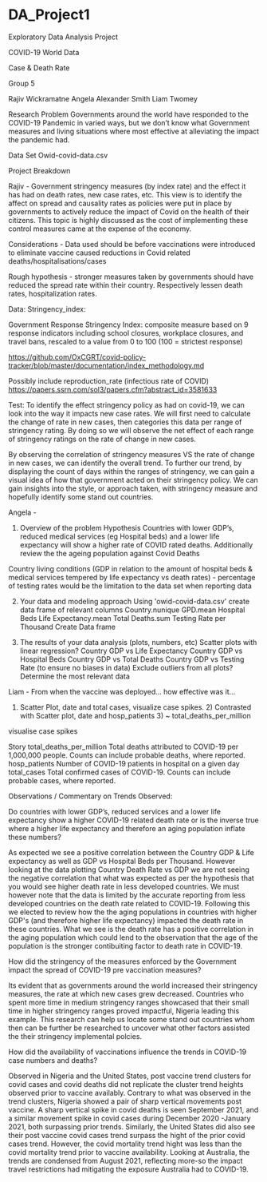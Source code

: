 # DA_Project1
Exploratory Data Analysis Project 

COVID-19 World Data

Case & Death Rate

Group 5

Rajiv Wickramatne
Angela Alexander Smith
Liam Twomey      


Research Problem 
Governments around the world have responded to the COVID-19 Pandemic in varied ways, but we don’t know what Government measures and living situations where most effective at alleviating the impact the pandemic had. 

Data Set 
Owid-covid-data.csv

Project Breakdown 

Rajiv - Government stringency measures (by index rate) and the effect it has had on death rates, new case rates, etc. This view is to identify the affect on spread and causality rates as policies were put in place by governments to actively reduce the impact of Covid on the health of their citizens. This topic is highly discussed as the cost of implementing these control measures came at the expense of the economy. 

Considerations - Data used should be before vaccinations were introduced to eliminate vaccine caused reductions in Covid related deaths/hospitalisations/cases

Rough hypothesis - stronger measures taken by governments should have reduced the spread rate within their country. Respectively lessen death rates, hospitalization rates.

Data:
Stringency_index:

Government Response Stringency Index: composite measure based on 9 response indicators including school closures, workplace closures, and travel bans, rescaled to a value from 0 to 100 (100 = strictest response)
	
https://github.com/OxCGRT/covid-policy-tracker/blob/master/documentation/index_methodology.md

Possibly include reproduction_rate (infectious rate of COVID)
https://papers.ssrn.com/sol3/papers.cfm?abstract_id=3581633

Test:
To identify the effect stringency policy as had on covid-19, we can look into the way it impacts new case rates. We will first need to calculate the change of rate in new cases, then categories this data per range of stringency rating. 
By doing so we will observe the net effect of each range of stringency ratings on the rate of change in new cases. 

By observing the correlation of stringency measures VS the rate of change in new cases, we can identify the overall trend. To further our trend, by displaying the count of days within the ranges of stringency, we can gain a visual idea of how that government acted on their stringency policy. We can gain insights into the style, or approach taken, with stringency measure and hopefully identify some stand out countries.



Angela -
1) Overview of the problem
Hypothesis
Countries with lower GDP’s, reduced medical services (eg Hospital beds) and a lower life expectancy will show a higher rate of COVID rated deaths. Additionally review the the ageing population against Covid Deaths

Country living conditions (GDP in relation to the amount of hospital beds & medical services 
tempered by life expectancy vs death rates) - percentage of testing rates would be the limitation to the data set when reporting data

2) Your data and modeling approach
Using 'owid-covid-data.csv' create data frame of relevant columns
Country.nunique 
GPD.mean
Hospital Beds
Life Expectancy.mean
Total Deaths.sum
Testing Rate per Thousand
Create Data frame



3) The results of your data analysis (plots, numbers, etc)
Scatter plots with linear regression?
Country GDP vs Life Expectancy
Country GDP vs Hospital Beds 
Country GDP vs Total Deaths
Country GDP vs Testing Rate (to ensure no biases in data)
Exclude outliers from all plots?
Determine the most relevant data


Liam - From when the vaccine was deployed… how effective was it… 
1) Scatter Plot, date and total cases, visualize case spikes. 2) Contrasted with Scatter plot, date and hosp_patients 3) ~ total_deaths_per_million

visualise case spikes

Story 
total_deaths_per_million
Total deaths attributed to COVID-19 per 1,000,000 people. Counts can include probable deaths, where reported.
hosp_patients
Number of COVID-19 patients in hospital on a given day
total_cases
Total confirmed cases of COVID-19. Counts can include probable cases, where reported.

Observations / Commentary on Trends Observed:

Do countries with lower GDP’s, reduced services and a lower life expectancy show a higher COVID-19 related death rate or is the inverse true where a higher life expectancy and therefore an aging population inflate these numbers?

As expected we see a positive correlation between the Country GDP & Life expectancy as well as GDP vs Hospital Beds per Thousand. However looking at the data plotting Country Death Rate vs GDP we are not seeing the negative correlation that what was expected as per the hypothesis that you would see higher death rate in less developed countries. We must however note that the data is limited by the accurate reporting from less developed countries on the death rate related to COVID-19. Following this we elected to review how the the aging populations in countries with higher GDP's (and therefore higher life expectancy) impacted the death rate in these countries. What we see is the death rate has a positive correlation in the aging population which could lend to the observation that the age of the population is the stronger contibuiting factor to death rate in COVID-19. 

How did the stringency of the measures enforced by the Government impact the spread of COVID-19 pre vaccination measures?

Its evident that as governments around the world increased their stringency measures, the rate at which new cases grew decreased. Countries who spent more time in medium stringency ranges showcased that their small time in higher stringency ranges proved impactful, Nigeria leading this example. This research can help us locate some stand out countries whom then can be further be researched to uncover what other factors assisted the their stringency implemental polcies.

How did the availability of vaccinations influence the trends in COVID-19 case numbers and deaths?

Observed in Nigeria and the United States, post vaccine trend clusters for covid cases and covid deaths did not replicate the cluster trend heights observed prior to vaccine availably.
Contrary to what was observed in the trend clusters, Nigeria showed a pair of sharp vertical movements post vaccine.  A sharp vertical spike in covid deaths is seen September 2021, and a similar movement spike in covid cases during December 2020 -January 2021,  both surpassing prior trends.
Similarly, the United States did also see their post vaccine covid cases trend surpass the hight of the prior covid cases trend. However, the covid mortality trend hight was less than the covid mortality trend prior to vaccine availability.
Looking at Australia, the trends are condensed from August 2021, reflecting more-so the impact travel restrictions had mitigating the exposure Australia had to COVID-19.

















